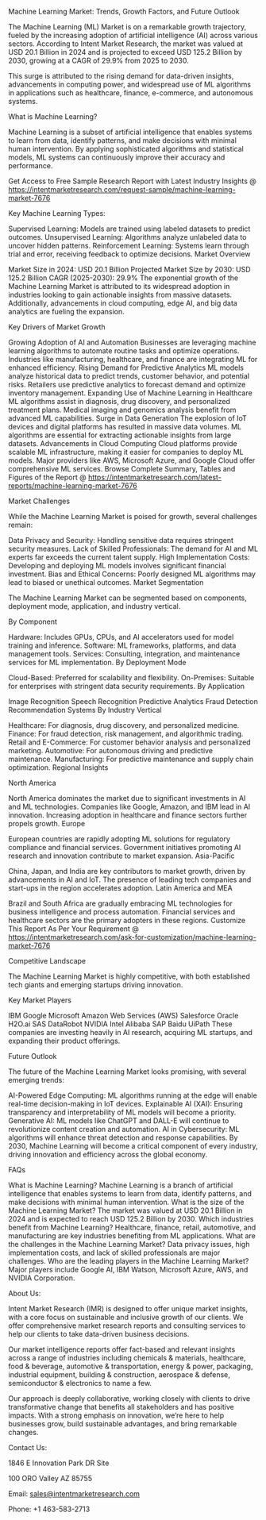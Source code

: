 Machine Learning Market: Trends, Growth Factors, and Future Outlook

The Machine Learning (ML) Market is on a remarkable growth trajectory, fueled by the increasing adoption of artificial intelligence (AI) across various sectors. According to Intent Market Research, the market was valued at USD 20.1 Billion in 2024 and is projected to exceed USD 125.2 Billion by 2030, growing at a CAGR of 29.9% from 2025 to 2030.

This surge is attributed to the rising demand for data-driven insights, advancements in computing power, and widespread use of ML algorithms in applications such as healthcare, finance, e-commerce, and autonomous systems.

What is Machine Learning?

Machine Learning is a subset of artificial intelligence that enables systems to learn from data, identify patterns, and make decisions with minimal human intervention. By applying sophisticated algorithms and statistical models, ML systems can continuously improve their accuracy and performance.

Get Access to Free Sample Research Report with Latest Industry Insights @  https://intentmarketresearch.com/request-sample/machine-learning-market-7676

Key Machine Learning Types:

Supervised Learning: Models are trained using labeled datasets to predict outcomes.
Unsupervised Learning: Algorithms analyze unlabeled data to uncover hidden patterns.
Reinforcement Learning: Systems learn through trial and error, receiving feedback to optimize decisions.
Market Overview

Market Size in 2024: USD 20.1 Billion
Projected Market Size by 2030: USD 125.2 Billion
CAGR (2025-2030): 29.9%
The exponential growth of the Machine Learning Market is attributed to its widespread adoption in industries looking to gain actionable insights from massive datasets. Additionally, advancements in cloud computing, edge AI, and big data analytics are fueling the expansion.

Key Drivers of Market Growth

Growing Adoption of AI and Automation
Businesses are leveraging machine learning algorithms to automate routine tasks and optimize operations.
Industries like manufacturing, healthcare, and finance are integrating ML for enhanced efficiency.
Rising Demand for Predictive Analytics
ML models analyze historical data to predict trends, customer behavior, and potential risks.
Retailers use predictive analytics to forecast demand and optimize inventory management.
Expanding Use of Machine Learning in Healthcare
ML algorithms assist in diagnosis, drug discovery, and personalized treatment plans.
Medical imaging and genomics analysis benefit from advanced ML capabilities.
Surge in Data Generation
The explosion of IoT devices and digital platforms has resulted in massive data volumes.
ML algorithms are essential for extracting actionable insights from large datasets.
Advancements in Cloud Computing
Cloud platforms provide scalable ML infrastructure, making it easier for companies to deploy ML models.
Major providers like AWS, Microsoft Azure, and Google Cloud offer comprehensive ML services.
Browse Complete Summary, Tables and Figures of the Report @ https://intentmarketresearch.com/latest-reports/machine-learning-market-7676

Market Challenges

While the Machine Learning Market is poised for growth, several challenges remain:

Data Privacy and Security: Handling sensitive data requires stringent security measures.
Lack of Skilled Professionals: The demand for AI and ML experts far exceeds the current talent supply.
High Implementation Costs: Developing and deploying ML models involves significant financial investment.
Bias and Ethical Concerns: Poorly designed ML algorithms may lead to biased or unethical outcomes.
Market Segmentation

The Machine Learning Market can be segmented based on components, deployment mode, application, and industry vertical.

By Component

Hardware: Includes GPUs, CPUs, and AI accelerators used for model training and inference.
Software: ML frameworks, platforms, and data management tools.
Services: Consulting, integration, and maintenance services for ML implementation.
By Deployment Mode

Cloud-Based: Preferred for scalability and flexibility.
On-Premises: Suitable for enterprises with stringent data security requirements.
By Application

Image Recognition
Speech Recognition
Predictive Analytics
Fraud Detection
Recommendation Systems
By Industry Vertical

Healthcare: For diagnosis, drug discovery, and personalized medicine.
Finance: For fraud detection, risk management, and algorithmic trading.
Retail and E-Commerce: For customer behavior analysis and personalized marketing.
Automotive: For autonomous driving and predictive maintenance.
Manufacturing: For predictive maintenance and supply chain optimization.
Regional Insights

North America

North America dominates the market due to significant investments in AI and ML technologies.
Companies like Google, Amazon, and IBM lead in AI innovation.
Increasing adoption in healthcare and finance sectors further propels growth.
Europe

European countries are rapidly adopting ML solutions for regulatory compliance and financial services.
Government initiatives promoting AI research and innovation contribute to market expansion.
Asia-Pacific

China, Japan, and India are key contributors to market growth, driven by advancements in AI and IoT.
The presence of leading tech companies and start-ups in the region accelerates adoption.
Latin America and MEA

Brazil and South Africa are gradually embracing ML technologies for business intelligence and process automation.
Financial services and healthcare sectors are the primary adopters in these regions.
Customize This Report As Per Your Requirement @  https://intentmarketresearch.com/ask-for-customization/machine-learning-market-7676

Competitive Landscape

The Machine Learning Market is highly competitive, with both established tech giants and emerging startups driving innovation.

Key Market Players

IBM
Google
Microsoft
Amazon Web Services (AWS)
Salesforce
Oracle
H2O.ai
SAS
DataRobot
NVIDIA
Intel
Alibaba
SAP
Baidu
UiPath
These companies are investing heavily in AI research, acquiring ML startups, and expanding their product offerings.

Future Outlook

The future of the Machine Learning Market looks promising, with several emerging trends:

AI-Powered Edge Computing: ML algorithms running at the edge will enable real-time decision-making in IoT devices.
Explainable AI (XAI): Ensuring transparency and interpretability of ML models will become a priority.
Generative AI: ML models like ChatGPT and DALL-E will continue to revolutionize content creation and automation.
AI in Cybersecurity: ML algorithms will enhance threat detection and response capabilities.
By 2030, Machine Learning will become a critical component of every industry, driving innovation and efficiency across the global economy.

FAQs

What is Machine Learning?
Machine Learning is a branch of artificial intelligence that enables systems to learn from data, identify patterns, and make decisions with minimal human intervention.
What is the size of the Machine Learning Market?
The market was valued at USD 20.1 Billion in 2024 and is expected to reach USD 125.2 Billion by 2030.
Which industries benefit from Machine Learning?
Healthcare, finance, retail, automotive, and manufacturing are key industries benefiting from ML applications.
What are the challenges in the Machine Learning Market?
Data privacy issues, high implementation costs, and lack of skilled professionals are major challenges.
Who are the leading players in the Machine Learning Market?
Major players include Google AI, IBM Watson, Microsoft Azure, AWS, and NVIDIA Corporation.
 

About Us:

Intent Market Research (IMR) is designed to offer unique market insights, with a core focus on sustainable and inclusive growth of our clients. We offer comprehensive market research reports and consulting services to help our clients to take data-driven business decisions.

Our market intelligence reports offer fact-based and relevant insights across a range of industries including chemicals & materials, healthcare, food & beverage, automotive & transportation, energy & power, packaging, industrial equipment, building & construction, aerospace & defense, semiconductor & electronics to name a few.

Our approach is deeply collaborative, working closely with clients to drive transformative change that benefits all stakeholders and has positive impacts. With a strong emphasis on innovation, we’re here to help businesses grow, build sustainable advantages, and bring remarkable changes.

Contact Us:

1846 E Innovation Park DR Site

100 ORO Valley AZ 85755

Email: sales@intentmarketresearch.com

Phone: +1 463-583-2713

 

 
